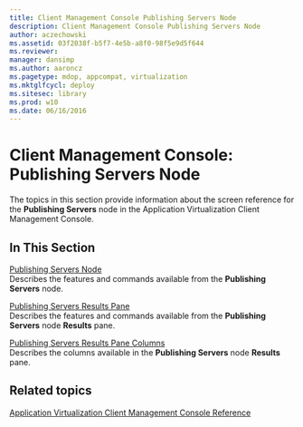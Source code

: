 ```yaml
---
title: Client Management Console Publishing Servers Node
description: Client Management Console Publishing Servers Node
author: aczechowski
ms.assetid: 03f2038f-b5f7-4e5b-a8f0-98f5e9d5f644
ms.reviewer: 
manager: dansimp
ms.author: aaroncz
ms.pagetype: mdop, appcompat, virtualization
ms.mktglfcycl: deploy
ms.sitesec: library
ms.prod: w10
ms.date: 06/16/2016
---
```



# Client Management Console: Publishing Servers Node


The topics in this section provide information about the screen reference for the **Publishing Servers** node in the Application Virtualization Client Management Console.

## In This Section


<a href="" id="publishing-servers-node"></a>[Publishing Servers Node](publishing-servers-node.md)  
Describes the features and commands available from the **Publishing Servers** node.

<a href="" id="publishing-servers-results-pane"></a>[Publishing Servers Results Pane](publishing-servers-results-pane.md)  
Describes the features and commands available from the **Publishing Servers** node **Results** pane.

<a href="" id="publishing-servers-results-pane-columns"></a>[Publishing Servers Results Pane Columns](publishing-servers-results-pane-columns.md)  
Describes the columns available in the **Publishing Servers** node **Results** pane.

## Related topics


[Application Virtualization Client Management Console Reference](application-virtualization-client-management-console-reference.md)

 

 





